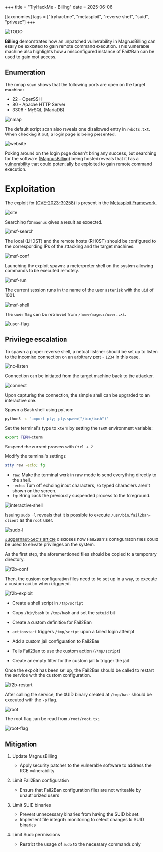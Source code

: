 +++
title = "TryHackMe - Billing"
date = 2025-06-06

[taxonomies]
tags = ["tryhackme", "metasploit", "reverse shell", "suid", "privesc"]
+++

![TODO](/pictures/articles/thm/billing/00-cover.png)

**Billing** demonstrates how an unpatched vulnerability in MagnusBilling
can esaily be exxloited to gain remote command execution. This vulnerable machine
also highlights how a misconfigured instance of Fail2Ban can be used to gain
root access.


<!-- more -->


## Enumeration

<!-- Enumeration {{{-->

The nmap scan shows that the following ports are open on the target machine:

- 22 - OpenSSH
- 80 - Apache HTTP Server
- 3306 - MySQL (MariaDB)

![nmap](/pictures/articles/thm/billing/01-nmap.png)

The default script scan also reveals one disallowed entry in `robots.txt`.
When checking it out, a login page is being presented.

![website](/pictures/articles/thm/billing/02-website.png)

Poking around on the login page doesn't bring any success, but searching for the
software ([MagnusBilling](https://www.magnusbilling.org/)) being hosted
reveals that it has a [vulnerability](https://www.rapid7.com/db/modules/exploit/linux/http/magnusbilling_unauth_rce_cve_2023_30258/)
that could potentially be exploited to gain remote command execution.

<!-- }}} -->

# Exploitation

<!-- Exploitation {{{-->

The exploit for ([CVE-2023-30258](https://nvd.nist.gov/vuln/detail/CVE-2023-30258))
is present in the [Metasploit Framework](https://github.com/rapid7/metasploit-framework).

![site](/pictures/articles/thm/billing/03-msfconsole.png)

Searching for `magnus` gives a result as expected.

![msf-search](/pictures/articles/thm/billing/04-msf-search.png)

The local (LHOST) and the remote hosts (RHOST) should be configured to the
corresponding IPs of the attacking and the target machines.

![msf-conf](/pictures/articles/thm/billing/05-msf-conf.png)

Launching the exploit spawns a meterpreter shell on the system allowing commands
to be executed remotely.

![msf-run](/pictures/articles/thm/billing/06-msf-run.png)

The current session runs in the name of the user `asterisk` with the `uid` of
1001.

![msf-shell](/pictures/articles/thm/billing/07-msf-shell.png)

The user flag can be retrieved from `/home/magnus/user.txt`.

![user-flag](/pictures/articles/thm/billing/08-user-flag.png)

<!-- }}} -->

## Privilege escalation

<!-- Privilege escalation {{{-->

To spawn a proper reverse shell, a netcat listener should be set up to listen to
the incoming connection on an arbitrary port - `1234` in this case.

![nc-listen](/pictures/articles/thm/billing/09-nc-listen.png)

Connection can be initiated from the target machine back to the attacker.

![connect](/pictures/articles/thm/billing/10-connect.png)

Upon capturing the connection, the simple shell can be upgraded to an
interactive one.

Spawn a Bash shell using python:
```sh
python3 -c 'import pty; pty.spawn("/bin/bash")'
```

Set the terminal's type to `xterm` by setting the `TERM` environment variable:
```sh
export TERM=xterm
```

Suspend the current process with `Ctrl + Z`.

Modify the terminal's settings:
```sh
stty raw -echo; fg
```

- `raw`: Make the terminal work in raw mode to send everything directly to the
shell.
- `-echo`: Turn off echoing input characters, so typed characters aren't shown
on the screen.
- `fg`: Bring back the previously suspended process to the foreground.

![interactive-shell](/pictures/articles/thm/billing/11-interactive-shell.png)

Issuing `sudo -l` reveals that it is possible to execute
`/usr/bin/fail2ban-client` as the `root` user.

![sudo-l](/pictures/articles/thm/billing/12-sudo-l.png)

[Juggernaut-Sec's article](https://juggernaut-sec.com/fail2ban-lpe/) discloses
how Fail2Ban's configuration files could be used to elevate privileges on the
system.

As the first step, the aforementioned files should be copied to a temporary
directory.

![f2b-conf](/pictures/articles/thm/billing/13-f2b-conf.png)

Then, the custom configuration files need to be set up in a way, to execute
a custom action when triggered.

![f2b-exploit](/pictures/articles/thm/billing/14-f2b-exploit.png)

- Create a shell script in `/tmp/script`
- Copy `/bin/bash` to `/tmp/bash` and set the `setuid` bit

- Create a custom definition for Fail2Ban
- `actionstart` triggers `/tmp/script` upon a failed login attempt

- Add a custom jail configuration to Fail2Ban
- Tells Fail2Ban to use the custom action (`/tmp/script`)

- Create an empty filter for the custom jail to trigger the jail

Once the exploit has been set up, the Fail2Ban should be called to restart the
service with the custom configuration.

![f2b-restart](/pictures/articles/thm/billing/15-f2b-svc-restart.png)

After calling the service, the SUID binary created at `/tmp/bash` should be
executed with the `-p` flag.

![root](/pictures/articles/thm/billing/16-root.png)

The root flag can be read from `/root/root.txt`.

![root-flag](/pictures/articles/thm/billing/17-root-flag.png)

<!-- }}} -->

## Mitigation

<!-- Mitigation {{{-->

1. Update MagnusBilling
    - Apply security patches to the vulnerable software to address the RCE
    vulnerability

2. Limit Fail2Ban configuration
    - Ensure that Fail2Ban configuration files are not writeable by unauthorized
    users

3. Limit SUID binaries
    - Prevent unnecessary binaries from having the SUID bit set.
    - Implement file integrity monitoring to detect changes to SUID binaries

4. Limit Sudo permissions
    - Restrict the usage of `sudo` to the necessary commands only

<!-- }}} -->
